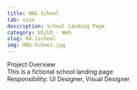 ```yaml
---
title: HNG School
tab: uiux
description: School Landing Page
category: UI/UX - Web
slug: 04.1school
img: HNG-School.jpg
---
```


<div class="lg:p-4 pt-4 mb-4 text-pryColor font-bold text-2xl lg:text-4xl">
  Project Overview
</div>

<div class="lg:p-4 mb-4 leading-9">
This is a fictional school landing page
<div class="pt-4 ">
 <span class = "text-pryColor font-bold"> Responsibility:</span> UI Designer, Visual Designer
</div>
</div>

  <div class="mt-14">
    <div><dynamic-image filename="Landing-page.png"></dynamic-image> </div>
  </div>

<!--more-->
